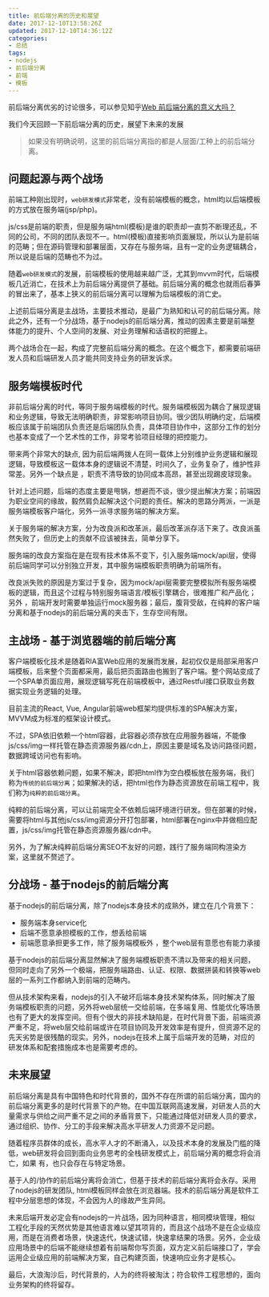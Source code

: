 ```yaml
---
title: 前后端分离的历史和展望
date: 2017-12-10T13:58:26Z
updated: 2017-12-10T14:36:12Z
categories:
- 总结
tags:
- nodejs
- 前后端分离
- 前端
- 模板
---
```


前后端分离优劣的讨论很多，可以参见知乎[Web 前后端分离的意义大吗？](https://www.zhihu.com/question/28207685) 

我们今天回顾一下前后端分离的历史，展望下未来的发展

> 如果没有明确说明，这里的前后端分离指的都是人层面/工种上的前后端分离。


## 问题起源与两个战场

前端工种刚出现时，`web研发模式`非常老，没有前端模板的概念，html均以后端模板的方式放在服务端(jsp/php)。

js/css是前端的职责，但是服务端html(模板)是谁的职责却一直剪不断理还乱，不同的公司，不同的团队表现不一。html(模板)直接影响页面展现，所以认为是前端的范畴；但在源码管理和部署层面，又存在与服务端，且有一定的业务逻辑耦合，所以说是后端的范畴也不为过。

随着`web研发模式`的发展，前端模板的使用越来越广泛，尤其到mvvm时代，后端模板几近消亡，在技术上为前后端分离提供了基础。前后端分离的概念也就雨后春笋的冒出来了，基本上狭义的前后端分离可以理解为后端模板的消亡史。

上述前后端分离是主战场，主要技术推动，是最广为熟知和认可的前后端分离。除此之外，还有一个分战场，基于nodejs的前后端分离，推动的因素主要是前端整体能力的提升、个人空间的发展、对业务理解和话语权的把握上。

两个战场合在一起，构成了完整前后端分离的概念。在这个概念下，都需要前端研发人员和后端研发人员才能共同支持业务的研发诉求。


## 服务端模板时代

非前后端分离的时代，等同于服务端模板的时代。服务端模板因为耦合了展现逻辑和业务逻辑，导致无法明确职责，非常影响项目协同。很少团队明确约定，后端模板应该属于前端团队负责还是后端团队负责，具体项目协作中，这部分工作的划分也基本变成了一个艺术性的工作，非常考验项目经理的把控能力。

带来两个非常大的缺点,  因为前后端两拨人在同一载体上分别维护业务逻辑和展现逻辑，导致模板这一载体本身的逻辑说不清楚，时间久了，业务复杂了，维护性非常差。另外一个缺点是 ，职责不清导致的协同成本高昂，甚至出现踢皮球现象。

针对上述问题，后端的态度主要是甩锅，想避而不谈，很少提出解决方案；前端因为职业空间的缘故，毅然肩负起解决这个问题的责任。解决的思路分两派，一派是服务端模板客户端化，另外一派寻求服务端的解决方案。

关于服务端的解决方案，分为改良派和改革派，最后改革派存活下来了。改良派虽然失败了，但历史上的贡献不应该被抹去，简单分享下。

服务端的改良方案指在是在现有技术体系不变下，引入服务端mock/api层，使得前后端同学可以分别独立开发，其中服务端模板职责明确为前端所有。

改良派失败的原因是方案过于复杂，因为mock/api层需要完整模拟所有服务端模板的逻辑，而且这个过程与特别服务端语言/模板引擎耦合，很难推广和产品化；另外 ，前端开发时需要单独运行mock服务器；最后，腹背受敌，在纯粹的客户端分离和基于nodejs的前后端分离的夹击下，生存空间有限。


## 主战场 - 基于浏览器端的前后端分离 

客户端模板化技术是随着RIA富Web应用的发展而发展，起初仅仅是局部采用客户端模板，后来整个页面都采用，最后把页面路由也搬到了客户端。整个网站变成了一个SPA单页面应用，展现逻辑写死在前端模板中，通过Restful接口获取业务数据实现业务逻辑的处理。

目前主流的React, Vue, Angular前端web框架均提供标准的SPA解决方案，MVVM成为标准的框架设计模式。

不过，SPA依旧依赖一个html容器，此容器必须存放在应用服务器端，不能像js/css/img一样托管在静态资源服务器/cdn上，原因主要是域名及访问路径问题，数据跨域访问也有影响。

关于html容器依赖问题，如果不解决，即把html作为空白模板放在服务端，我们称为`传统的前后端分离`；如果解决的话，把html也作为静态资源放在前端工程中，我们称为`纯粹的前后端分离`。

纯粹的前后端分离，可以让前端完全不依赖后端环境进行研发。但在部署的时候，需要将html与其他js/css/img资源分开打包部署，html部署在nginx中并做相应配置，js/css/img托管在静态资源服务器/cdn中。

另外，为了解决纯粹前后端分离SEO不友好的问题，践行了服务端同构渲染方案，这里就不赘述了。

## 分战场 - 基于nodejs的前后端分离

基于nodejs的前后端分离，除了nodejs本身技术的成熟外，建立在几个背景下：

* 服务端本身service化
* 后端不愿意承担模板的工作，想丢给前端
* 前端愿意承担更多工作，除了服务端模板外 ，整个web层有意愿也有能力承接

基于nodejs的前后端分离显然解决了服务端模板职责不清以及带来的相关问题，但同时走向了另外一个极端，把服务端路由、认证、权限、数据拼装和转换等web层的一系列工作都纳入到前端的范畴内。

但从技术架构来看，nodejs的引入不破坏后端本身技术架构体系，同时解决了服务端模板职责的问题，另外将web层统一交给前端，在多端复用、性能优化等场景也有了更大的发挥空间。但有个很大的非技术缺陷是，在时代背景下面，前端资源严重不足，将web层交给前端或许在项目协同及开发效率是有提升，但资源不足的先天劣势是很残酷的现实。另外，nodejs在技术上属于后端开发的范畴，对应的研发体系和配套措施成本也是需要考虑的。


## 未来展望

前后端分离是具有中国特色和时代背景的，国外不存在所谓的前后端分离，国内的前后端分离更多的是时代背景下的产物。在中国互联网高速发展，对研发人员的大量需求与供给之间严重不足之间的矛盾背景下，只能通过降低对研发人员的要求，通过组织、协作、分工的手段来解决高水平研发人力资源不足问题。

随着程序员群体的成长，高水平人才的不断涌入，以及技术本身的发展及门槛的降低，web研发将会回到面向业务思考的全栈研发模式上，前后端分离的概念将会消亡，如果 有，也只会存在与特定场景。

基于人的/协作的前后端分离将会消亡，但基于技术的前后端分离将会永存。采用了nodejs的研发团队, html模板同样会放在浏览器端。技术的前后端分离是软件工程中分层思想的体现，不会因为人的缘故产生异同。

未来后端开发必定会有nodejs的一片战场，因为同种语言，相同模块管理，相似工程化手段的天然优势是其他语言难以望其项背的，而且这个战场不是在企业级应用，而是在消费者场景，快速迭代，快速试错，快速拿结果的场景。另外，企业级应用场景中的后端不能继续想着有前端帮你写页面，双方定义前后端接口了，学会运用企业级应用的前端解决方案，自己构建页面，快速响应业务才是核心。

最后，大浪淘沙后，时代背景的，人为的终将被淘汰；符合软件工程思想的，面向业务架构的终将留存。